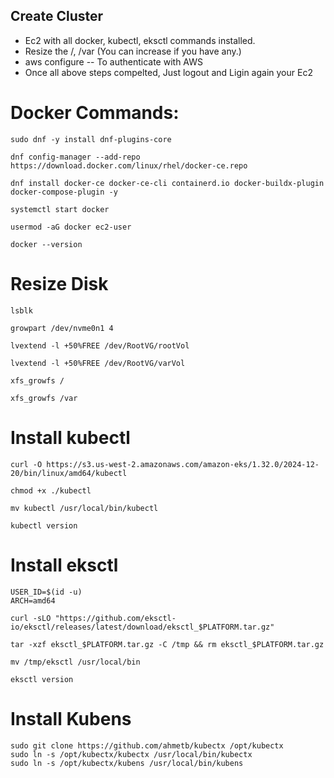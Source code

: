 ## Create Cluster
* Ec2 with all docker, kubectl, eksctl commands installed.
* Resize the /, /var (You can increase if you have any.)
* aws configure -- To authenticate with AWS
* Once all above steps compelted, Just logout and Ligin again your Ec2

# Docker Commands:
```
sudo dnf -y install dnf-plugins-core
```

```
dnf config-manager --add-repo https://download.docker.com/linux/rhel/docker-ce.repo
```

```
dnf install docker-ce docker-ce-cli containerd.io docker-buildx-plugin docker-compose-plugin -y
```


```
systemctl start docker
```

```
usermod -aG docker ec2-user
```

```
docker --version
```

# Resize Disk

```
lsblk
```

```
growpart /dev/nvme0n1 4
```
```
lvextend -l +50%FREE /dev/RootVG/rootVol 
```
```
lvextend -l +50%FREE /dev/RootVG/varVol
```

```
xfs_growfs /
```

```
xfs_growfs /var
```

# Install kubectl

```
curl -O https://s3.us-west-2.amazonaws.com/amazon-eks/1.32.0/2024-12-20/bin/linux/amd64/kubectl
```

```
chmod +x ./kubectl
```
```
mv kubectl /usr/local/bin/kubectl
```

```
kubectl version
```

# Install eksctl

```
USER_ID=$(id -u)
ARCH=amd64
```

```
curl -sLO "https://github.com/eksctl-io/eksctl/releases/latest/download/eksctl_$PLATFORM.tar.gz"
```

```
tar -xzf eksctl_$PLATFORM.tar.gz -C /tmp && rm eksctl_$PLATFORM.tar.gz
```

```
mv /tmp/eksctl /usr/local/bin
```
```
eksctl version
```


# Install Kubens

```
sudo git clone https://github.com/ahmetb/kubectx /opt/kubectx
sudo ln -s /opt/kubectx/kubectx /usr/local/bin/kubectx
sudo ln -s /opt/kubectx/kubens /usr/local/bin/kubens
```